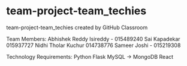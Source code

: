 # team-project-team_techies
team-project-team_techies created by GitHub Classroom

Team Members:
Abhishek Reddy Isireddy - 015489240
Sai Kapadekar 015937727
Nidhi Tholar Kuchur 014738776
Sameer Joshi - 015219308


Technology Requirements:
Python
Flask
MySQL → MongoDB
React
